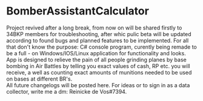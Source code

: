 # BomberAssistantCalculator
	
Project revived after a long break, from now on will be shared firstly to 34BKP members for troubleshooting, after whic pulic beta will be updated according to found bugs and planned features to be implemented.
For all that don't know the purpose: C# console program, curently being remade to be a full - on Windows/IOS/Linux application for functionality and looks. App is designed to relieve the pain of all people grinding planes by base bombing in Air Battles by telling you exact values of cash, RP etc. you will receive, a well as counting exact amounts of munitions needed to be used on bases at different BR's.  
 All future changelogs will be posted here. For ideas or to sign in as a data collector, write me a dm: Reinicke de Vos#7394.
